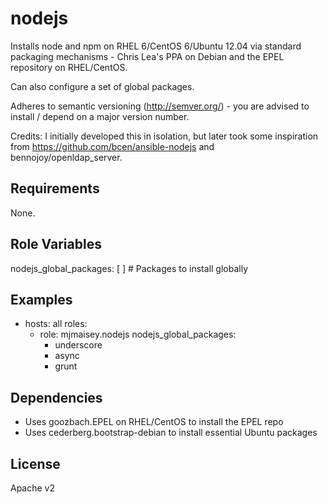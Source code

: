 nodejs
========

Installs node and npm on RHEL 6/CentOS 6/Ubuntu 12.04 via standard packaging mechanisms - 
Chris Lea's PPA on Debian and the EPEL repository on RHEL/CentOS.

Can also configure a set of global packages.

Adheres to semantic versioning (http://semver.org/) - you are advised to install / depend
on a major version number.

Credits: I initially developed this in isolation, but later took some inspiration from 
https://github.com/bcen/ansible-nodejs and bennojoy/openldap_server.

Requirements
------------

None.

Role Variables
--------------

  nodejs_global_packages: [ ]  # Packages to install globally

Examples
--------

  - hosts: all
    roles:
    - role: mjmaisey.nodejs
      nodejs_global_packages:
        - underscore
        - async
        - grunt

Dependencies
------------

- Uses goozbach.EPEL on RHEL/CentOS to install the EPEL repo
- Uses cederberg.bootstrap-debian to install essential Ubuntu packages

License
-------

Apache v2
